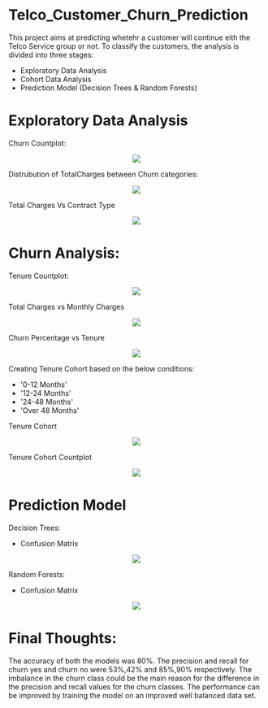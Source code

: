 # Telco_Customer_Churn_Prediction

This project aims at predicting whetehr a customer will continue eith the Telco Service group or not. To classify the customers, the analysis is divided into three stages:
  * Exploratory Data Analysis
  * Cohort Data Analysis
  * Prediction Model (Decision Trees & Random Forests)

# Exploratory Data Analysis

Churn Countplot:
<p align="center">
  <img src="figures/churn_countplot.jpg" >
</p>


Distrubution of TotalCharges between Churn categories:
<p align="center">
  <img src="figures/churn_distrubution.jpg"  >
</p>


Total Charges Vs Contract Type
<p align="center">
  <img src="figures/TotalCharges_VS_Contract_perCategory.jpg" >
</p>


# Churn Analysis:
Tenure Countplot:
<p align="center">
  <img src="figures/tenure_histplot.jpg" >
</p>




Total Charges vs Monthly Charges
<p align="center">
  <img src="figures/TotalCharges_VS_MonthlyCharges.jpg" >
</p>


Churn Percentage vs Tenure
<p align="center">
  <img src="figures/ChurnPercentage_VS_tenure.jpg" >
</p>


Creating Tenure Cohort based on the below conditions:
   * '0-12 Months'
   * '12-24 Months'
   * '24-48 Months'
   * 'Over 48 Months' 

Tenure Cohort
<p align="center">
  <img src="figures/Tenure Cohort.jpg" >
</p>


Tenure Cohort Countplot
<p align="center">
  <img src="figures/Tenure Cohort Countplot.jpg" >
</p>


# Prediction Model

Decision Trees: 
* Confusion Matrix
<p align="center">
  <img src="figures/decisionTree_matrix.jpg" >
</p>


Random Forests:
* Confusion Matrix
<p align="center">
  <img src="figures/rfcmatrix.jpg" >
</p>



# Final Thoughts:
The accuracy of both the models was 80%.
The precision and recall for churn yes and churn no were 53%,42% and 85%,90% respectively.
The imbalance in the churn class could be the main reason for the difference in the precision and recall values for the churn classes.
The performance can be improved by training the model on an improved well balanced data set. 

